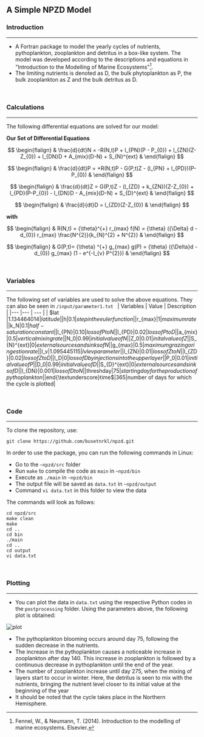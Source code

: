 ## A Simple NPZD Model

### Introduction
---
- A Fortran package to model the yearly cycles of nutrients, pythoplankton, zooplankton and detritus in a box-like system. The model was developed according to the descriptions and equations in "Introduction to the Modelling of Marine Ecosystems"[^1].
- The limiting nutrients is denoted as D, the bulk phytoplankton as P, the bulk zooplankton as Z and the bulk detritus as D.

&nbsp;

### Calculations
---
The following differential equations are solved for our model:

**Our Set of Differential Equations**

$$
\begin{flalign}
& \frac{d}{dt}N = -R(N,t)P + l_{PN}(P - P_{0}) + l_{ZN}(Z-Z_{0}) + l_{DN}D + A_{mix}(D-N) + S_{N}^{ext}  &
\end{flalign}
$$

$$
\begin{flalign}
& \frac{d}{dt}P = +R(N,t)P - G(P,t)Z - (l_{PN} + l_{PD})(P-P_{0})  &
\end{flalign}
$$

$$
\begin{flalign}
& \frac{d}{dt}Z = G(P,t)Z - (l_{ZD} + k_{ZN})(Z-Z_{0}) + l_{PD}(P-P_{0}) - l_{DN}D - A_{mix}(D-N) + S_{D}^{ext} &
\end{flalign}
$$

$$
\begin{flalign}
& \frac{d}{dt}D = l_{ZD}(Z-Z_{0})  &
\end{flalign}
$$

**with** 

$$
\begin{flalign}
& R(N,t) = {\theta}^{+} r_{max} f(N) = {\theta} ({\Delta} d - d_{0}) r_{max} \frac{N^{2}}{k_{N}^{2} + N^{2}}  &
\end{flalign}
$$

$$
\begin{flalign}
& G(P,t)= {\theta} ^{+} g_{max} g(P) = {\theta} ({\Delta}d -d_{0}) g_{max} (1 - e^{-I_{v} P^{2}})  &
\end{flalign}
$$

&nbsp;


### Variables
---
The following set of variables are used to solve the above equations. They can also be seen in `/input/parameter1.txt `
| Variables | Value | Description |
|--- |--- | --- |
| $lat $| 1.134464014 |  latitude|
|$h$|0.1|step in the euler function|
|$r_{max}$|1|maximum rate|
|$k_N$|0.1|half-saturation constant|
|$l_{PN}$|0.10|loss of P to N|
|$l_{PD}$|0.02|loss of P to D|
|$a_{mix}$|0.5|vertical mixing rate|
|$N_0$|0.99|initial value of N|
|$Z_0$|0.01|inital value of Z|
|$S_{N}^{ext}$|0|external sources and sinks of N|
|$g_{max}$|0.5|maximum grazing or ingestion rate|
|$I_v$|1.095445115|Ivlev parameter|
|$l_{ZN}$|0.01|loss of Z to N|
|$l_{ZD}$|0.02|loss of Z to D|
|$l_D$|0|loss of D by injections into the upper layer|
|$P_0$|0.01|initial value of P|
|$D_0$|0.99|initial value of D|
|$S_{D}^{ext}$|0|external sources and sinks of D|
|$l_{DN}$|0.001|loss of D to N|
|$threshday$|75|starting day for the production of pythoplankton|
|$end{\textunderscore}time$|365|number of days for which the cycle is plotted|


&nbsp;


### Code
---
To clone the repository, use:
```
git clone https://github.com/busetnrkl/npzd.git
```

In order to use the package, you can run the following commands in Linux:
- Go to the `~npzd/src` folder
- Run `make` to compile the code as `main` in  `~npzd/bin`
- Execute as `./main` in `~npzd/bin` 
- The output file will be saved as `data.txt` in `~npzd/output`
- Command `vi data.txt` in this folder to view the data
  
The commands will look as follows:
```
cd npzd/src
make clean
make
cd ..
cd bin
./main
cd ..
cd output
vi data.txt
```

&nbsp;

### Plotting
---
- You can plot the data in `data.txt` using the respective Python codes in the `postprocessing` folder. Using the parameters above, the following plot is obtained:

![plot](https://github.com/busetnrkl/npzd/assets/142319799/4be4a91e-3380-4a41-978b-bf60354cf247)



- The pythoplankton blooming occurs around day 75, following the sudden decrease in the nutrients.
- The increase in the pythoplankton causes a noticeable increase in zooplankton after day 140. This increase in zooplankton is followed by a continuous decrease in pythoplankton until the end of the year.
- The number of zooplankton increase until day 275, when the mixing of layers start to occur in winter. Here, the detritus is seen to mix with the nutrients, bringing the nutrient level closer to its initial value at the beginning of the year
- It should be noted that the cycle takes place in the Northern Hemisphere.

[^1]: Fennel, W., & Neumann, T. (2014). Introduction to the modelling of marine ecosystems. Elsevier.
